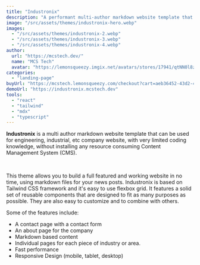 ```yaml
---
title: "Industronix"
description: "A performant multi-author markdown website template that can be used for engineering, industrial, etc company website."
image: "/src/assets/themes/industronix-hero.webp"
images:
  - "/src/assets/themes/industronix-2.webp"
  - "/src/assets/themes/industronix-3.webp"
  - "/src/assets/themes/industronix-4.webp"
author:
  url: "https://mcstech.dev/"
  name: "MCS Tech"
  avatar: "https://lemonsqueezy.imgix.net/avatars/stores/17941/qtNN0l8zTe1I3TjgffbzL14VrwHgKlU1mui5nAcQ.png?fit=clip&h=100&ixlib=php-3.3.1&w=100&s=04277bba2201d489a1382a4d2b64731a"
categories:
  - "landing-page"
buyUrl: "https://mcstech.lemonsqueezy.com/checkout?cart=aeb36452-43d2-44d2-888c-067a2755a5a3"
demoUrl: "https://industronix.mcstech.dev"
tools:
  - "react"
  - "tailwind"
  - "mdx"
  - "typescript"
---
```


<p>
  <strong>Industronix</strong>&nbsp;is a multi author markdown website template that can be used for
  engineering, industrial, etc company website, with very limited coding knowledge, without
  installing any resource consuming Content Management System (CMS).
</p>
<p><br /></p>
<p>
  This theme allows you to build a full featured and working website in no time, using markdown
  files for your news posts. Industronix is based on Tailwind CSS framework and it's easy to use
  flexbox grid. It features a solid set of reusable components that are designed to fit as many
  purposes as possible. They are also easy to customize and to combine with others.
</p>
<p>Some of the features include:</p>
<ul>
  <li>A contact page with a contact form</li>
  <li>An about page for the company</li>
  <li>Markdown based content</li>
  <li>Individual pages for each piece of industry or area.</li>
  <li>Fast performance</li>
  <li>Responsive Design (mobile, tablet, desktop)</li>
</ul>
